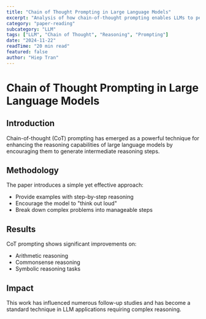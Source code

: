 ```yaml
---
title: "Chain of Thought Prompting in Large Language Models"
excerpt: "Analysis of how chain-of-thought prompting enables LLMs to perform complex reasoning tasks through intermediate steps."
category: "paper-reading"
subcategory: "LLM"
tags: ["LLM", "Chain of Thought", "Reasoning", "Prompting"]
date: "2024-11-22"
readTime: "20 min read"
featured: false
author: "Hiep Tran"
---
```


# Chain of Thought Prompting in Large Language Models

## Introduction

Chain-of-thought (CoT) prompting has emerged as a powerful technique for enhancing the reasoning capabilities of large language models by encouraging them to generate intermediate reasoning steps.

## Methodology

The paper introduces a simple yet effective approach:

- Provide examples with step-by-step reasoning
- Encourage the model to "think out loud"
- Break down complex problems into manageable steps

## Results

CoT prompting shows significant improvements on:

- Arithmetic reasoning
- Commonsense reasoning
- Symbolic reasoning tasks

## Impact

This work has influenced numerous follow-up studies and has become a standard technique in LLM applications requiring complex reasoning.
